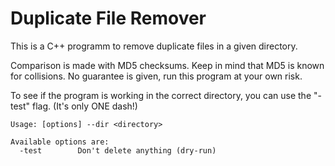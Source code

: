 # Duplicate File Remover

This is a C++ programm to remove duplicate files in a given directory.

Comparison is made with MD5 checksums. Keep in mind that MD5 is known for collisions. No guarantee is given, run this program at your own risk.

To see if the program is working in the correct directory, you can use the "-test" flag. (It's only ONE dash!)

````
Usage: [options] --dir <directory>

Available options are:
  -test        Don't delete anything (dry-run)
````
